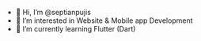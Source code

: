 - 👋 Hi, I’m @septianpujis
- 👀 I’m interested in Website & Mobile app Development
- 🌱 I’m currently learning Flutter (Dart)

<!---
septianpujis/septianpujis is a ✨ special ✨ repository because its `README.md` (this file) appears on your GitHub profile.
You can click the Preview link to take a look at your changes.
--->
